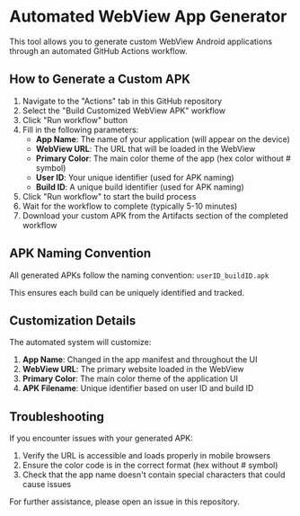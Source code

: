 # Automated WebView App Generator

This tool allows you to generate custom WebView Android applications through an automated GitHub Actions workflow. 

## How to Generate a Custom APK

1. Navigate to the "Actions" tab in this GitHub repository
2. Select the "Build Customized WebView APK" workflow
3. Click "Run workflow" button
4. Fill in the following parameters:
   - **App Name**: The name of your application (will appear on the device)
   - **WebView URL**: The URL that will be loaded in the WebView
   - **Primary Color**: The main color theme of the app (hex color without # symbol)
   - **User ID**: Your unique identifier (used for APK naming)
   - **Build ID**: A unique build identifier (used for APK naming)
5. Click "Run workflow" to start the build process
6. Wait for the workflow to complete (typically 5-10 minutes)
7. Download your custom APK from the Artifacts section of the completed workflow

## APK Naming Convention

All generated APKs follow the naming convention: `userID_buildID.apk`

This ensures each build can be uniquely identified and tracked.

## Customization Details

The automated system will customize:

1. **App Name**: Changed in the app manifest and throughout the UI
2. **WebView URL**: The primary website loaded in the WebView
3. **Primary Color**: The main color theme of the application UI
4. **APK Filename**: Unique identifier based on user ID and build ID

## Troubleshooting

If you encounter issues with your generated APK:

1. Verify the URL is accessible and loads properly in mobile browsers
2. Ensure the color code is in the correct format (hex without # symbol)
3. Check that the app name doesn't contain special characters that could cause issues

For further assistance, please open an issue in this repository. 